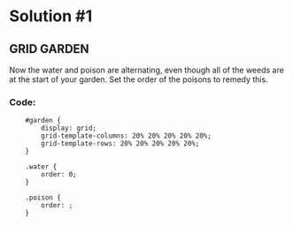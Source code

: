 
# Solution #1

## GRID GARDEN

Now the water and poison are alternating, even though all of the weeds are at the start of your garden. Set the order of the poisons to remedy this.

### Code: 

```    
    #garden {
        display: grid;
        grid-template-columns: 20% 20% 20% 20% 20%;
        grid-template-rows: 20% 20% 20% 20% 20%;
    }

    .water {
        order: 0;
    }

    .poison {
        order: ;
    }
```
